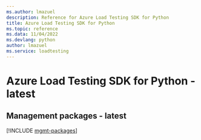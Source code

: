 ```yaml
---
ms.author: lmazuel
description: Reference for Azure Load Testing SDK for Python
title: Azure Load Testing SDK for Python
ms.topic: reference
ms.data: 11/04/2022
ms.devlang: python
author: lmazuel
ms.service: loadtesting
---
```

# Azure Load Testing SDK for Python - latest

## Management packages - latest
[!INCLUDE [mgmt-packages](load-testing-mgmt-index.md)]